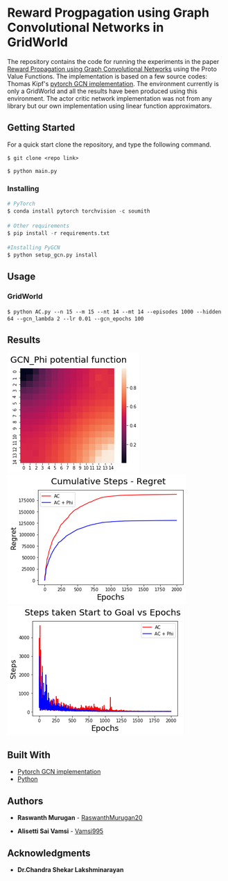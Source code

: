 # Reward Progpagation using Graph Convolutional Networks in GridWorld

The repository contains the code for running the experiments in the paper [Reward Propagation using Graph Convolutional Networks](https://arxiv.org/abs/2010.02474) using the Proto Value Functions. The implementation is based on a few source codes: Thomas Kipf's [pytorch GCN implementation](https://github.com/tkipf/pygcn). The environment currently is only a GridWorld and all the results have been produced using this environment. The actor critic network implementation was not from any library but our own implementation using linear function approximators.

## Getting Started

For a quick start clone the repository, and type the following command.
```
$ git clone <repo link>
```

```
$ python main.py 
```


### Installing

```python
# PyTorch
$ conda install pytorch torchvision -c soumith

# Other requirements
$ pip install -r requirements.txt

#Installing PyGCN
$ python setup_gcn.py install
```



## Usage

### GridWorld


```
$ python AC.py --n 15 --m 15 --nt 14 --mt 14 --episodes 1000 --hidden 64 --gcn_lambda 2 --lr 0.01 --gcn_epochs 100
```

## Results

![Reward Propagation](/images/1.png)
![Regret Plot](/images/2.png)
![Loss Plot](/images/3.png)


## Built With

* [Pytorch GCN implementation](https://github.com/tkipf/pygcn)
* [Python](https://python.org)

## Authors

* **Raswanth Murugan** - [RaswanthMurugan20](https://github.com/RaswanthMurugan20)

* **Alisetti Sai Vamsi** - [Vamsi995](https://github.com/Vamsi995)

## Acknowledgments

* **Dr.Chandra Shekar Lakshminarayan**
